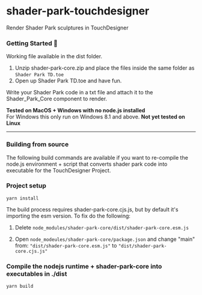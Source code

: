 # shader-park-touchdesigner
Render Shader Park sculptures in TouchDesigner
### Getting Started 🎉
Working file available in the dist folder.
1) Unzip shader-park-core.zip and place the files inside the same folder as ```Shader Park TD.toe```
2) Open up Shader Park TD.toe and have fun.

Write your Shader Park code in a txt file and attach it to the Shader_Park_Core component to render.

**Tested on MacOS + Windows with no node.js installed**  
For Windows this only run on Windows 8.1 and above.
**Not yet tested on Linux**

---
### Building from source
  

The following build commands are available if you want to re-compile the node.js environment + script that converts shader park code into executable for the TouchDesigner Project.

### Project setup
```
yarn install
```

The build process requires shader-park-core.cjs.js, but by default it's importing the esm version. To fix do the following:

1) Delete ```node_modules/shader-park-core/dist/shader-park-core.esm.js```  
  
2) Open ```node_modeules/shader-park-core/package.json``` and change "main" from:
```"dist/shader-park-core.esm.js"``` to ```"dist/shader-park-core.cjs.js"```  

  
  
### Compile the nodejs runtime + shader-park-core into executables in ./dist 
```
yarn build 
```
